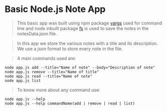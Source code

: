 # Basic Node.js Note App
> This basic app was built using npm package [yargs](https://www.npmjs.com/package/yargs) used for command line and node inbuilt package [fs](https://nodejs.org/api/fs.html) is used to save the notes in the notesData.json file.

> In this app we store the various notes with a title and its description. We use a json format to store every note in the file.

> 4 main commands used are: 
```
node app.js add --title="Name of note" --body="Description of note"
node app.js remove --title="Name of title"
node app.js read --title="Name of note"
node app.js list
```

> To know more about any command use:
```
node app.js --help
node app.js --help commandName(add | remove | read | list)
```